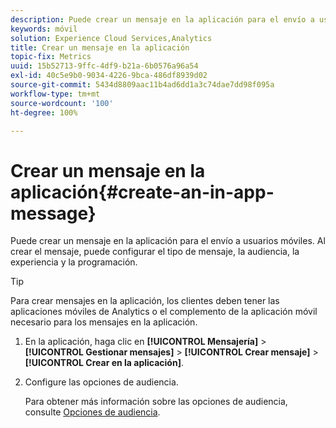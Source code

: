 ```yaml
---
description: Puede crear un mensaje en la aplicación para el envío a usuarios móviles. Al crear el mensaje, puede configurar el tipo de mensaje, la audiencia, la experiencia y la programación.
keywords: móvil
solution: Experience Cloud Services,Analytics
title: Crear un mensaje en la aplicación
topic-fix: Metrics
uuid: 15b52713-9ffc-4df9-b21a-6b0576a96a54
exl-id: 40c5e9b0-9034-4226-9bca-486df8939d02
source-git-commit: 5434d8809aac11b4ad6dd1a3c74dae7dd98f095a
workflow-type: tm+mt
source-wordcount: '100'
ht-degree: 100%

---
```


# Crear un mensaje en la aplicación{#create-an-in-app-message}

Puede crear un mensaje en la aplicación para el envío a usuarios móviles. Al crear el mensaje, puede configurar el tipo de mensaje, la audiencia, la experiencia y la programación.

>[!TIP]
>
>Para crear mensajes en la aplicación, los clientes deben tener las aplicaciones móviles de Analytics o el complemento de la aplicación móvil necesario para los mensajes en la aplicación.

1. En la aplicación, haga clic en **[!UICONTROL Mensajería]** > **[!UICONTROL Gestionar mensajes]** > **[!UICONTROL Crear mensaje]** > **[!UICONTROL Crear en la aplicación]**.
1. Configure las opciones de audiencia.

   Para obtener más información sobre las opciones de audiencia, consulte [Opciones de audiencia](/help/using/in-app-messaging/t-in-app-message/c-audience-in-app-message.md).
